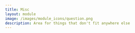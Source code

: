 ```yaml
---
title: Misc
layout: module
image: /images/module_icons/question.png
description: Area for things that don't fit anywhere else
---
```

